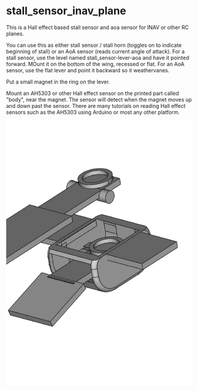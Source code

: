 # stall_sensor_inav_plane
This is a Hall effect based stall sensor and aoa sensor for INAV or other RC planes.

You can use this as either stall sensor / stall horn (toggles on to indicate beginning of stall) or an AoA sensor (reads current angle of attack).  For a stall sensor, use the level named stall_sensor-lever-aoa and have it pointed forward. MOunt it on the bottom of the wing, recessed or flat.  For an AoA sensor, use the flat lever and point it backward so it weathervanes.

Put a small magnet in the ring on the lever.

Mount an AH5303 or other Hall effect sensor on the printed part called "body", near the magnet. The sensor will detect when the magnet moves up and down past the sensor.  There are many tutorials on reading Hall effect sensors such as the AH5303 using Arduino or most any other platform.

![alt text](stall_sensor-1.png)

